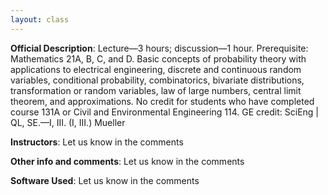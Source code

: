 ```yaml
---
layout: class
---
```


**Official Description**: Lecture—3 hours; discussion—1 hour. Prerequisite: Mathematics 21A, B, C, and D. Basic concepts of probability theory with applications to electrical engineering, discrete and continuous random variables, conditional probability, combinatorics, bivariate distributions, transformation or random variables, law of large numbers, central limit theorem, and approximations. No credit for students who have completed course 131A or Civil and Environmental Engineering 114. GE credit: SciEng | QL, SE.—I, III. (I, III.) Mueller

**Instructors**: Let us know in the comments

**Other info and comments**: Let us know in the comments
 
**Software Used**: Let us know in the comments